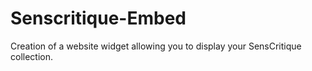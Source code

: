 # Senscritique-Embed
Creation of a website widget allowing you to display your SensCritique collection.
